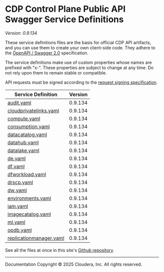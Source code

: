 # CDP Control Plane Public API Swagger Service Definitions

*Version: 0.9.134*

These service definitions files are the basis for official CDP API artifacts,
and you can use them to create your own client-side code. They adhere to the
[OpenAPI / Swagger 2.0](https://swagger.io/specification/v2/) specification.

The service definitions make use of custom properties whose names are prefixed
with "x-". These properties are subject to change at any time. Do not rely upon
them to remain stable or compatible.

API requests must be signed according to the
[request signing specification](request_signing.md).

| Service Definition | Version |
| --- | --- |
| [audit.yaml](./audit.yaml) | 0.9.134 |
| [cloudprivatelinks.yaml](./cloudprivatelinks.yaml) | 0.9.134 |
| [compute.yaml](./compute.yaml) | 0.9.134 |
| [consumption.yaml](./consumption.yaml) | 0.9.134 |
| [datacatalog.yaml](./datacatalog.yaml) | 0.9.134 |
| [datahub.yaml](./datahub.yaml) | 0.9.134 |
| [datalake.yaml](./datalake.yaml) | 0.9.134 |
| [de.yaml](./de.yaml) | 0.9.134 |
| [df.yaml](./df.yaml) | 0.9.134 |
| [dfworkload.yaml](./dfworkload.yaml) | 0.9.134 |
| [drscp.yaml](./drscp.yaml) | 0.9.134 |
| [dw.yaml](./dw.yaml) | 0.9.134 |
| [environments.yaml](./environments.yaml) | 0.9.134 |
| [iam.yaml](./iam.yaml) | 0.9.134 |
| [imagecatalog.yaml](./imagecatalog.yaml) | 0.9.134 |
| [ml.yaml](./ml.yaml) | 0.9.134 |
| [opdb.yaml](./opdb.yaml) | 0.9.134 |
| [replicationmanager.yaml](./replicationmanager.yaml) | 0.9.134 |

See all the files at once in this site's
[Github repository](https://github.com/cloudera/cdp-dev-docs/tree/master/api-docs/swagger).

----

Documentation Copyright © 2025 Cloudera, Inc. All rights reserved.

